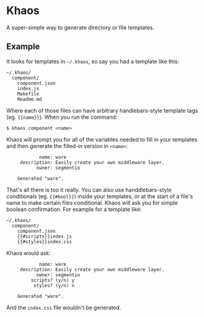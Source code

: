 # Khaos

  A super-simple way to generate directory or file templates.

## Example

  It looks for templates in `~/.khaos`, so say you had a template like this:
  
    ~/.khaos/
      component/
        component.json
        index.js
        Makefile
        Readme.md
  
  Where each of those files can have arbitrary handlebars-style template tags (eg. `{{name}}`). When you run the command:
  
    $ khaos component <name>
  
  Khaos will prompt you for all of the variables needed to fill in your templates and then generate the filled-in version in `<name>`:

                name: ware
         description: Easily create your own middleware layer.
               owner: segmentio
    
        Generated "ware".
  
  That's all there is too it really. You can also use handdlebars-style conditionals (eg. `{{#bool}}`) inside your templates, or at the start of a file's name to make certain files conditional. Khaos will ask you for simple boolean confirmation. For example for a template like:
  
    ~/.khaos/
      component/
        component.json
        {{#scripts}}index.js
        {{#styles}}index.css
  
  Khaos would ask:
  
                name: ware
         description: Easily create your own middleware layer.
               owner: segmentio
             scripts? (y/n) y
              styles? (y/n) n
              
        Generated "ware".

  And the `index.css` file wouldn't be generated.
